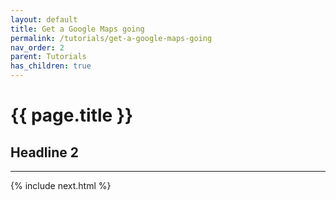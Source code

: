 ```yaml
---
layout: default
title: Get a Google Maps going
permalink: /tutorials/get-a-google-maps-going
nav_order: 2
parent: Tutorials
has_children: true
---
```


# {{ page.title }}

## Headline 2
---

{% include next.html %}
